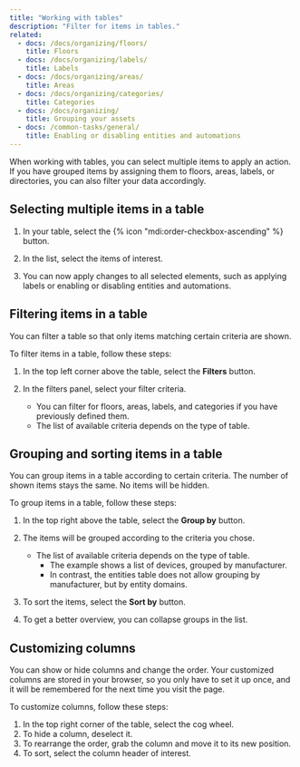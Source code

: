 ```yaml
---
title: "Working with tables"
description: "Filter for items in tables."
related:
  - docs: /docs/organizing/floors/
    title: Floors
  - docs: /docs/organizing/labels/
    title: Labels
  - docs: /docs/organizing/areas/
    title: Areas
  - docs: /docs/organizing/categories/
    title: Categories
  - docs: /docs/organizing/
    title: Grouping your assets
  - docs: /common-tasks/general/
    title: Enabling or disabling entities and automations
---
```


When working with tables, you can select multiple items to apply an action. If you have grouped items by assigning them to floors, areas, labels, or directories, you can also filter your data accordingly.

## Selecting multiple items in a table

1. In your table, select the {% icon "mdi:order-checkbox-ascending" %} button.

   

2. In the list, select the items of interest.

   

3. You can now apply changes to all selected elements, such as applying labels or enabling or disabling entities and automations.

## Filtering items in a table

You can filter a table so that only items matching certain criteria are shown.

To filter items in a table, follow these steps:

1. In the top left corner above the table, select the **Filters** button.

    

2. In the filters panel, select your filter criteria.
   - You can filter for floors, areas, labels, and categories if you have previously defined them.
   - The list of available criteria depends on the type of table.

    

## Grouping and sorting items in a table

You can group items in a table according to certain criteria. The number of shown items stays the same. No items will be hidden.

To group items in a table, follow these steps:

1. In the top right above the table, select the **Group by** button.
2. The items will be grouped according to the criteria you chose.
   - The list of available criteria depends on the type of table.
     - The example shows a list of devices, grouped by manufacturer.
     - In contrast, the entities table does not allow grouping by manufacturer, but by entity domains.

    

3. To sort the items, select the **Sort by** button.
4. To get a better overview, you can collapse groups in the list.

    

## Customizing columns

You can show or hide columns and change the order. Your customized columns are stored in your browser, so you only have to set it up once, and it will be remembered for the next time you visit the page.

To customize columns, follow these steps:

1. In the top right corner of the table, select the cog wheel.
2. To hide a column, deselect it.
3. To rearrange the order, grab the column and move it to its new position.
4. To sort, select the column header of interest.

   